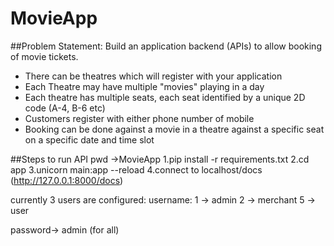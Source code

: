# MovieApp

##Problem Statement:
Build an application backend (APIs) to allow booking of movie tickets.
- There can be theatres which will register with your application
- Each Theatre may have multiple "movies" playing in a day
- Each theatre has multiple seats, each seat identified by a unique 2D code (A-4, B-6 etc)
- Customers register with either phone number of mobile
- Booking can be done against a movie in a theatre against a specific seat on a specific date and time slot



##Steps to run API
pwd ->MovieApp
1.pip install -r requirements.txt
2.cd app
3.unicorn main:app --reload
4.connect to localhost/docs (http://127.0.0.1:8000/docs)

currently 3 users are configured:
username: 1 -> admin
          2 -> merchant
          5 -> user
          
password-> admin (for all)
